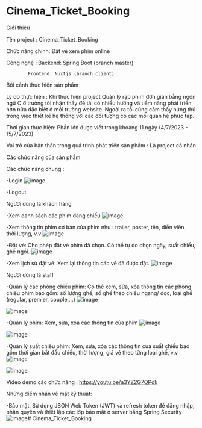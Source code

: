 # Cinema_Ticket_Booking

Giới thiệu

Tên project : Cinema_Ticket_Booking

Chức năng chính: Đặt vé xem phim online

Công nghệ : Backend: Spring Boot (branch master)

            Frontend: Nuxtjs (branch client)


Bối cảnh thực hiện sản phẩm

Lý do thực hiện : Khi thực hiện project Quản lý rạp phim đơn giản bằng ngôn ngữ C ở trường tôi nhận thấy đề tài có nhiều hướng và tiềm năng phát triển hơn nữa đặc biệt ở môi trường website. Ngoài ra tôi cũng cảm thấy hứng thú trong việc thiết kế hệ thống với các đối tượng có các mối quan hệ phức tạp.

Thời gian thực hiện: Phần lớn được viết trong khoảng 11 ngày (4/7/2023 - 15/7/2023)

Vai trò của bản thân trong quá trình phát triển sản phẩm : Là project cá nhân


Các chức năng của sản phẩm

Các chức năng chung :

  -Login
  ![image](https://github.com/Doan1412/Cinema_Ticket_Booking/assets/85919961/6e43bd09-5b9e-498f-8384-cc167c5c5724)

  -Logout
  
Người dùng là khách hàng

  -Xem danh sách các phim đang chiếu
  ![image](https://github.com/Doan1412/Cinema_Ticket_Booking/assets/85919961/3349a3c0-c03f-40f6-b43f-66c385378ac4)

  -Xem thông tin phim cơ bản của phim như : trailer, poster, tên, diễn viên, thời lượng, v.v
  ![image](https://github.com/Doan1412/Cinema_Ticket_Booking/assets/85919961/857fa9cf-5931-4bcb-9503-04148aa59e7d)

  -Đặt vé: Cho phép đặt vé phim đã chọn. Có thể tự do chọn ngày, suất chiếu, ghế ngồi.
  ![image](https://github.com/Doan1412/Cinema_Ticket_Booking/assets/85919961/e36b244b-496a-452b-86c7-ee5b9e8e85d7)

  -Xem lịch sử đặt vé: Xem lại thông tin các vé đã được đặt.
  ![image](https://github.com/Doan1412/Cinema_Ticket_Booking/assets/85919961/b76cdbae-a6f8-47d4-a628-7ec025684e2e)

Người dùng là staff

  -Quản lý các phòng chiếu phim: Có thể xem, sửa, xóa thông tin các phòng chiếu phim bao gồm: số lượng ghế, số ghế theo chiều ngang/ dọc, loại ghế (regular, premier, couple,...)
  ![image](https://github.com/Doan1412/Cinema_Ticket_Booking/assets/85919961/9dc9db30-907c-42fe-88d7-06ef3d58cd1c)
  
  ![image](https://github.com/Doan1412/Cinema_Ticket_Booking/assets/85919961/1dfa6d8e-7e5d-4da6-a514-3810d713f100)
  
  -Quản lý phim: Xem, sửa, xóa các thông tin của phim
  ![image](https://github.com/Doan1412/Cinema_Ticket_Booking/assets/85919961/20f931ef-669e-4afb-b504-753b734c6c4c)

  ![image](https://github.com/Doan1412/Cinema_Ticket_Booking/assets/85919961/ca701f36-7e41-4456-842d-a18bee77ee64)

  -Quản lý suất chiếu phim: Xem, sửa, xóa các thông tin của suất chiếu bao gồm thời gian bắt đầu chiếu, thời lượng, giá vé theo từng loại ghế, v.v
  ![image](https://github.com/Doan1412/Cinema_Ticket_Booking/assets/85919961/f1974e55-8006-49fd-8a9b-05aa8f661aa3)

  ![image](https://github.com/Doan1412/Cinema_Ticket_Booking/assets/85919961/743801ec-e63c-40ba-bd3b-c9c32ee332f3)
  
Video demo các chức năng : https://youtu.be/a3YZ2G7QPdk

Những điểm nhấn về mặt kỹ thuật:

  -Bảo mật: Sử dụng JSON Web Token (JWT) và refresh token để đăng nhập, phân quyền và thiết lập các lớp bảo mật ở server bắng Spring Security 
  ![image](https://github.com/Doan1412/Cinema_Ticket_Booking/assets/85919961/bcede6d3-5eed-4076-9100-2433c56fe25a)# Cinema_Ticket_Booking
